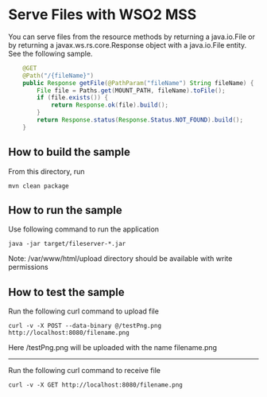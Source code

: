 # Serve Files with WSO2 MSS

You can serve files from the resource methods by returning a java.io.File or 
by returning a javax.ws.rs.core.Response object with a java.io.File entity.
See the following sample.

```java
    @GET
    @Path("/{fileName}")
    public Response getFile(@PathParam("fileName") String fileName) {
        File file = Paths.get(MOUNT_PATH, fileName).toFile();
        if (file.exists()) {
            return Response.ok(file).build();
        }
        return Response.status(Response.Status.NOT_FOUND).build();
    }
```

How to build the sample
------------------------------------------
From this directory, run

```
mvn clean package
```

How to run the sample
------------------------------------------
Use following command to run the application
```
java -jar target/fileserver-*.jar
```
Note: /var/www/html/upload directory should be available with write permissions


How to test the sample
------------------------------------------

Run the following curl command to upload file
```
curl -v -X POST --data-binary @/testPng.png http://localhost:8080/filename.png
```
Here /testPng.png will be uploaded with the name filename.png

---

Run the following curl command to receive file
```
curl -v -X GET http://localhost:8080/filename.png
```

